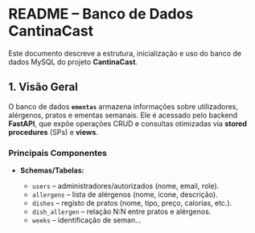 # README – Banco de Dados CantinaCast

Este documento descreve a estrutura, inicialização e uso do banco de dados MySQL do projeto **CantinaCast**.

## 1. Visão Geral

O banco de dados **`ementas`** armazena informações sobre utilizadores, alérgenos, pratos e ementas semanais. Ele é acessado pelo backend **FastAPI**, que expõe operações CRUD e consultas otimizadas via **stored procedures** (SPs) e **views**.

### Principais Componentes

* **Schemas/Tabelas:**

  * `users` – administradores/autorizados (nome, email, role).
  * `allergens` – lista de alérgenos (nome, ícone, descrição).
  * `dishes` – registo de pratos (nome, tipo, preço, calorias, etc.).
  * `dish_allergen` – relação N\:N entre pratos e alérgenos.
  * `weeks` – identificação de seman...
